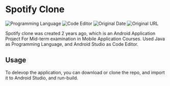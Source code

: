 # Spotify Clone

![Programming Language](https://img.shields.io/badge/Programming%20Language-Java-red)
![Code Editor](https://img.shields.io/badge/Code%20Editor-Android%20Studio-blue)
![Original Date](https://img.shields.io/badge/Original%20Date-March%2C%2021%20--%202021-lightgrey)
![Original URL](https://img.shields.io/badge/Original%20URL-https%3A%2F%2Fgithub.com%2Ftywowiling88%2FUTS__33081__TeofilusYohanesWowiling-lightgrey)


Spotify clone was created 2 years ago, which is an Android Application Project For Mid-term examination in Mobile Application Courses. Used Java as Programming Language, and Android Studio as Code Editor. 

## Usage 

To delevop the application, you can download or clone the repo, and import it to Android Studio, and run-build.